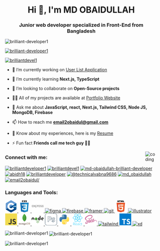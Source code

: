 <h1 align="center">Hi 👋, I'm MD OBAIDULLAH</h1>
<h3 align="center">Junior web developer specialized in Front-End from Bangladesh</h3>

<p align="left"> <img src="https://komarev.com/ghpvc/?username=brilliant-developer1&label=Profile%20views&color=0e75b6&style=flat" alt="brilliant-developer1" /> </p>

<p align="left"> <a href="https://github.com/ryo-ma/github-profile-trophy"><img src="https://github-profile-trophy.vercel.app/?username=brilliant-developer1" alt="brilliant-developer1" /></a> </p>

<p align="left"> <a href="https://twitter.com/brilliantdevel1" target="blank"><img src="https://img.shields.io/twitter/follow/brilliantdevel1?logo=twitter&style=for-the-badge" alt="brilliantdevel1" /></a> </p>

- 🔭 I’m currently working on [User List Application](https://user-list-application-xi.vercel.app/)

- 🌱 I’m currently learning **Next.js, TypeScript**

- 👯 I’m looking to collaborate on **Open-Source projects**

- 👨‍💻 All of my projects are available at [Portfolio Website](https://obaidullah-portfolio.vercel.app/)

- 💬 Ask me about **JavaScript, react, Next.js, Tailwind CSS, Node JS, MongoDB, Firebase**

- 📫 How to reach me **email2obaidul@gmail.com**

- 📄 Know about my experiences, here is my [Resume](https://drive.google.com/file/d/1rJvhqtdq0iBdYjYeAvUF0PxrW9gLjNmi/view)

- ⚡ Fun fact **Friends call me tech guy 🧑‍💻**

<img align="right" alt="coding" width="40" src="https://cdnl.iconscout.com/lottie/premium/preview-watermark/programmer-like-8928575-7322313.mp4"/>

<h3 align="left">Connect with me:</h3>
<p align="left">
<a href="https://dev.to/brilliantdeveloper1" target="blank"><img align="center" src="https://raw.githubusercontent.com/rahuldkjain/github-profile-readme-generator/master/src/images/icons/Social/devto.svg" alt="brilliantdeveloper1" height="30" width="40" /></a>
<a href="https://twitter.com/brilliantdevel1" target="blank"><img align="center" src="https://raw.githubusercontent.com/rahuldkjain/github-profile-readme-generator/master/src/images/icons/Social/twitter.svg" alt="brilliantdevel1" height="30" width="40" /></a>
<a href="https://linkedin.com/in/md-obaidullah-brilliant-developer" target="blank"><img align="center" src="https://raw.githubusercontent.com/rahuldkjain/github-profile-readme-generator/master/src/images/icons/Social/linked-in-alt.svg" alt="md-obaidullah-brilliant-developer" height="30" width="40" /></a>
<a href="https://fb.com/abidh18" target="blank"><img align="center" src="https://raw.githubusercontent.com/rahuldkjain/github-profile-readme-generator/master/src/images/icons/Social/facebook.svg" alt="abidh18" height="30" width="40" /></a>
<a href="https://instagram.com/brilliantdeveloper" target="blank"><img align="center" src="https://raw.githubusercontent.com/rahuldkjain/github-profile-readme-generator/master/src/images/icons/Social/instagram.svg" alt="brilliantdeveloper" height="30" width="40" /></a>
<a href="https://www.youtube.com/c/@technicalvabna9686" target="blank"><img align="center" src="https://raw.githubusercontent.com/rahuldkjain/github-profile-readme-generator/master/src/images/icons/Social/youtube.svg" alt="@technicalvabna9686" height="30" width="40" /></a>
<a href="https://codeforces.com/profile/md_obaidullah" target="blank"><img align="center" src="https://raw.githubusercontent.com/rahuldkjain/github-profile-readme-generator/master/src/images/icons/Social/codeforces.svg" alt="md_obaidullah" height="30" width="40" /></a>
<a href="https://www.leetcode.com/email2obaidul/" target="blank"><img align="center" src="https://raw.githubusercontent.com/rahuldkjain/github-profile-readme-generator/master/src/images/icons/Social/leet-code.svg" alt="email2obaidul/" height="30" width="40" /></a>
</p>

<h3 align="left">Languages and Tools:</h3>
<p align="left"> <a href="https://www.w3schools.com/cpp/" target="_blank" rel="noreferrer"> <img src="https://raw.githubusercontent.com/devicons/devicon/master/icons/cplusplus/cplusplus-original.svg" alt="cplusplus" width="40" height="40"/> </a> <a href="https://www.w3schools.com/css/" target="_blank" rel="noreferrer"> <img src="https://raw.githubusercontent.com/devicons/devicon/master/icons/css3/css3-original-wordmark.svg" alt="css3" width="40" height="40"/> </a> <a href="https://expressjs.com" target="_blank" rel="noreferrer"> <img src="https://raw.githubusercontent.com/devicons/devicon/master/icons/express/express-original-wordmark.svg" alt="express" width="40" height="40"/> </a> <a href="https://www.figma.com/" target="_blank" rel="noreferrer"> <img src="https://www.vectorlogo.zone/logos/figma/figma-icon.svg" alt="figma" width="40" height="40"/> </a> <a href="https://firebase.google.com/" target="_blank" rel="noreferrer"> <img src="https://www.vectorlogo.zone/logos/firebase/firebase-icon.svg" alt="firebase" width="40" height="40"/> </a> <a href="https://www.framer.com/" target="_blank" rel="noreferrer"> <img src="https://www.vectorlogo.zone/logos/framer/framer-icon.svg" alt="framer" width="40" height="40"/> </a> <a href="https://git-scm.com/" target="_blank" rel="noreferrer"> <img src="https://www.vectorlogo.zone/logos/git-scm/git-scm-icon.svg" alt="git" width="40" height="40"/> </a> <a href="https://www.w3.org/html/" target="_blank" rel="noreferrer"> <img src="https://raw.githubusercontent.com/devicons/devicon/master/icons/html5/html5-original-wordmark.svg" alt="html5" width="40" height="40"/> </a> <a href="https://www.adobe.com/in/products/illustrator.html" target="_blank" rel="noreferrer"> <img src="https://www.vectorlogo.zone/logos/adobe_illustrator/adobe_illustrator-icon.svg" alt="illustrator" width="40" height="40"/> </a> <a href="https://developer.mozilla.org/en-US/docs/Web/JavaScript" target="_blank" rel="noreferrer"> <img src="https://raw.githubusercontent.com/devicons/devicon/master/icons/javascript/javascript-original.svg" alt="javascript" width="40" height="40"/> </a> <a href="https://www.mongodb.com/" target="_blank" rel="noreferrer"> <img src="https://raw.githubusercontent.com/devicons/devicon/master/icons/mongodb/mongodb-original-wordmark.svg" alt="mongodb" width="40" height="40"/> </a> <a href="https://nodejs.org" target="_blank" rel="noreferrer"> <img src="https://raw.githubusercontent.com/devicons/devicon/master/icons/nodejs/nodejs-original-wordmark.svg" alt="nodejs" width="40" height="40"/> </a> <a href="https://www.photoshop.com/en" target="_blank" rel="noreferrer"> <img src="https://raw.githubusercontent.com/devicons/devicon/master/icons/photoshop/photoshop-line.svg" alt="photoshop" width="40" height="40"/> </a> <a href="https://www.python.org" target="_blank" rel="noreferrer"> <img src="https://raw.githubusercontent.com/devicons/devicon/master/icons/python/python-original.svg" alt="python" width="40" height="40"/> </a> <a href="https://reactjs.org/" target="_blank" rel="noreferrer"> <img src="https://raw.githubusercontent.com/devicons/devicon/master/icons/react/react-original-wordmark.svg" alt="react" width="40" height="40"/> </a> <a href="https://sass-lang.com" target="_blank" rel="noreferrer"> <img src="https://raw.githubusercontent.com/devicons/devicon/master/icons/sass/sass-original.svg" alt="sass" width="40" height="40"/> </a> <a href="https://tailwindcss.com/" target="_blank" rel="noreferrer"> <img src="https://www.vectorlogo.zone/logos/tailwindcss/tailwindcss-icon.svg" alt="tailwind" width="40" height="40"/> </a> <a href="https://www.typescriptlang.org/" target="_blank" rel="noreferrer"> <img src="https://raw.githubusercontent.com/devicons/devicon/master/icons/typescript/typescript-original.svg" alt="typescript" width="40" height="40"/> </a> <a href="https://www.adobe.com/products/xd.html" target="_blank" rel="noreferrer"> <img src="https://cdn.worldvectorlogo.com/logos/adobe-xd.svg" alt="xd" width="40" height="40"/> </a> </p>

<p><img align="left" src="https://github-readme-stats.vercel.app/api/top-langs?username=brilliant-developer1&show_icons=true&locale=en&layout=compact" alt="brilliant-developer1" /></p>

<p>&nbsp;<img align="center" src="https://github-readme-stats.vercel.app/api?username=brilliant-developer1&show_icons=true&locale=en" alt="brilliant-developer1" /></p>

<p><img align="center" src="https://github-readme-streak-stats.herokuapp.com/?user=brilliant-developer1&" alt="brilliant-developer1" /></p>
